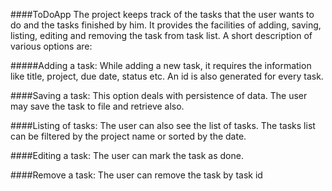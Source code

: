 ####ToDoApp
The project keeps track of the tasks that the user wants to do and the tasks finished by him. It provides the facilities of adding, saving, listing, editing and removing the task from task list. A short description of various options are:

#####Adding a task:
While adding a new task, it requires the information like title, project, due date, status etc. An id is also generated for every task.

####Saving a task:
This option deals with persistence of data. The user may save the task to file and retrieve also.

####Listing of tasks:
The user can also see the list of tasks. The tasks list can be filtered by the project name or sorted by the date.

####Editing a task:
The user can mark the task as done.

####Remove a task:
The user can remove the task by task id

